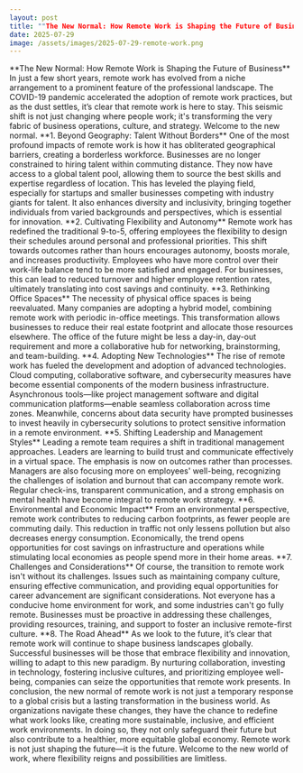 ```yaml
---
layout: post
title: ""The New Normal: How Remote Work is Shaping the Future of Business""
date: 2025-07-29
image: /assets/images/2025-07-29-remote-work.png
---
```


\*\*The New Normal: How Remote Work is Shaping the Future of Business\*\*
In just a few short years, remote work has evolved from a niche arrangement to a prominent feature of the professional landscape. The COVID-19 pandemic accelerated the adoption of remote work practices, but as the dust settles, it’s clear that remote work is here to stay. This seismic shift is not just changing where people work; it's transforming the very fabric of business operations, culture, and strategy. Welcome to the new normal.
\*\*1. Beyond Geography: Talent Without Borders\*\*
One of the most profound impacts of remote work is how it has obliterated geographical barriers, creating a borderless workforce. Businesses are no longer constrained to hiring talent within commuting distance. They now have access to a global talent pool, allowing them to source the best skills and expertise regardless of location. This has leveled the playing field, especially for startups and smaller businesses competing with industry giants for talent. It also enhances diversity and inclusivity, bringing together individuals from varied backgrounds and perspectives, which is essential for innovation.
\*\*2. Cultivating Flexibility and Autonomy\*\*
Remote work has redefined the traditional 9-to-5, offering employees the flexibility to design their schedules around personal and professional priorities. This shift towards outcomes rather than hours encourages autonomy, boosts morale, and increases productivity. Employees who have more control over their work-life balance tend to be more satisfied and engaged. For businesses, this can lead to reduced turnover and higher employee retention rates, ultimately translating into cost savings and continuity.
\*\*3. Rethinking Office Spaces\*\*
The necessity of physical office spaces is being reevaluated. Many companies are adopting a hybrid model, combining remote work with periodic in-office meetings. This transformation allows businesses to reduce their real estate footprint and allocate those resources elsewhere. The office of the future might be less a day-in, day-out requirement and more a collaborative hub for networking, brainstorming, and team-building.
\*\*4. Adopting New Technologies\*\*
The rise of remote work has fueled the development and adoption of advanced technologies. Cloud computing, collaborative software, and cybersecurity measures have become essential components of the modern business infrastructure. Asynchronous tools—like project management software and digital communication platforms—enable seamless collaboration across time zones. Meanwhile, concerns about data security have prompted businesses to invest heavily in cybersecurity solutions to protect sensitive information in a remote environment.
\*\*5. Shifting Leadership and Management Styles\*\*
Leading a remote team requires a shift in traditional management approaches. Leaders are learning to build trust and communicate effectively in a virtual space. The emphasis is now on outcomes rather than processes. Managers are also focusing more on employees' well-being, recognizing the challenges of isolation and burnout that can accompany remote work. Regular check-ins, transparent communication, and a strong emphasis on mental health have become integral to remote work strategy.
\*\*6. Environmental and Economic Impact\*\*
From an environmental perspective, remote work contributes to reducing carbon footprints, as fewer people are commuting daily. This reduction in traffic not only lessens pollution but also decreases energy consumption. Economically, the trend opens opportunities for cost savings on infrastructure and operations while stimulating local economies as people spend more in their home areas.
\*\*7. Challenges and Considerations\*\*
Of course, the transition to remote work isn't without its challenges. Issues such as maintaining company culture, ensuring effective communication, and providing equal opportunities for career advancement are significant considerations. Not everyone has a conducive home environment for work, and some industries can't go fully remote. Businesses must be proactive in addressing these challenges, providing resources, training, and support to foster an inclusive remote-first culture.
\*\*8. The Road Ahead\*\*
As we look to the future, it’s clear that remote work will continue to shape business landscapes globally. Successful businesses will be those that embrace flexibility and innovation, willing to adapt to this new paradigm. By nurturing collaboration, investing in technology, fostering inclusive cultures, and prioritizing employee well-being, companies can seize the opportunities that remote work presents.
In conclusion, the new normal of remote work is not just a temporary response to a global crisis but a lasting transformation in the business world. As organizations navigate these changes, they have the chance to redefine what work looks like, creating more sustainable, inclusive, and efficient work environments. In doing so, they not only safeguard their future but also contribute to a healthier, more equitable global economy. Remote work is not just shaping the future—it is the future. Welcome to the new world of work, where flexibility reigns and possibilities are limitless.